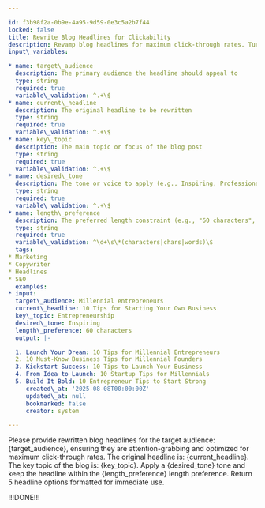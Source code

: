 ```yaml
---

id: f3b98f2a-0b9e-4a95-9d59-0e3c5a2b7f44
locked: false
title: Rewrite Blog Headlines for Clickability
description: Revamp blog headlines for maximum click-through rates. Turn mundane titles into irresistible, attention-grabbing headlines tailored to a target audience and tone, while respecting length preferences.
input\_variables:

* name: target\_audience
  description: The primary audience the headline should appeal to
  type: string
  required: true
  variable\_validation: ^.+\$
* name: current\_headline
  description: The original headline to be rewritten
  type: string
  required: true
  variable\_validation: ^.+\$
* name: key\_topic
  description: The main topic or focus of the blog post
  type: string
  required: true
  variable\_validation: ^.+\$
* name: desired\_tone
  description: The tone or voice to apply (e.g., Inspiring, Professional, Bold)
  type: string
  required: true
  variable\_validation: ^.+\$
* name: length\_preference
  description: The preferred length constraint (e.g., "60 characters", "8 words")
  type: string
  required: true
  variable\_validation: ^\d+\s\*(characters|chars|words)\$
  tags:
* Marketing
* Copywriter
* Headlines
* SEO
  examples:
* input:
  target\_audience: Millennial entrepreneurs
  current\_headline: 10 Tips for Starting Your Own Business
  key\_topic: Entrepreneurship
  desired\_tone: Inspiring
  length\_preference: 60 characters
  output: |-

  1. Launch Your Dream: 10 Tips for Millennial Entrepreneurs
  2. 10 Must-Know Business Tips for Millennial Founders
  3. Kickstart Success: 10 Tips to Launch Your Business
  4. From Idea to Launch: 10 Startup Tips for Millennials
  5. Build It Bold: 10 Entrepreneur Tips to Start Strong
     created\_at: '2025-08-08T00:00:00Z'
     updated\_at: null
     bookmarked: false
     creator: system

---
```


Please provide rewritten blog headlines for the target audience: {target\_audience}, ensuring they are attention-grabbing and optimized for maximum click-through rates. The original headline is: {current\_headline}. The key topic of the blog is: {key\_topic}. Apply a {desired\_tone} tone and keep the headline within the {length\_preference} length preference. Return 5 headline options formatted for immediate use.

!!!DONE!!!
